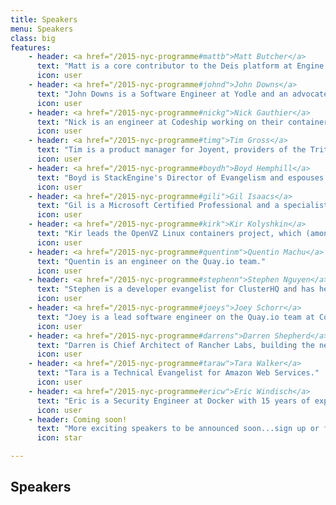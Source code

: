 ```yaml
---
title: Speakers
menu: Speakers
class: big
features:
    - header: <a href="/2015-nyc-programme#mattb">Matt Butcher</a>
      text: "Matt is a core contributor to the Deis platform at Engine Yard."
      icon: user
    - header: <a href="/2015-nyc-programme#johnd">John Downs</a>
      text: "John Downs is a Software Engineer at Yodle and an advocate for Continuous Delivery."
      icon: user
    - header: <a href="/2015-nyc-programme#nickg">Nick Gauthier</a>
      text: "Nick is an engineer at Codeship working on their container-based Continuous Integration and Delivery platform."
      icon: user
    - header: <a href="/2015-nyc-programme#timg">Tim Gross</a>
      text: "Tim is a product manager for Joyent, providers of the Triton Elastic Container Service."
      icon: user
    - header: <a href="/2015-nyc-programme#boydh">Boyd Hemphill</a>
      text: "Boyd is StackEngine's Director of Evangelism and espouses DevOps practices as they relate to Linux containers."
      icon: user
    - header: <a href="/2015-nyc-programme#gili">Gil Isaacs</a>
      text: "Gil is a Microsoft Certified Professional and a specialist in architecting Microsoft Azure solutions."
      icon: user
    - header: <a href="/2015-nyc-programme#kirk">Kir Kolyshkin</a>
      text: "Kir leads the OpenVZ Linux containers project, which (amongst other things) is the biggest contributor to LXC."
      icon: user
    - header: <a href="/2015-nyc-programme#quentinm">Quentin Machu</a>
      text: "Quentin is an engineer on the Quay.io team."
      icon: user
    - header: <a href="/2015-nyc-programme#stephenn">Stephen Nguyen</a>
      text: "Stephen is a developer evangelist for ClusterHQ and has helped developers ship billions of stateless Docker containers."
      icon: user
    - header: <a href="/2015-nyc-programme#joeys">Joey Schorr</a>
      text: "Joey is a lead software engineer on the Quay.io team at CoreOS."
      icon: user
    - header: <a href="/2015-nyc-programme#darrens">Darren Shepherd</a>
      text: "Darren is Chief Architect of Rancher Labs, building the next generation of infrastructure orchestration technology."
      icon: user
    - header: <a href="/2015-nyc-programme#taraw">Tara Walker</a>
      text: "Tara is a Technical Evangelist for Amazon Web Services."
      icon: user
    - header: <a href="/2015-nyc-programme#ericw">Eric Windisch</a>
      text: "Eric is a Security Engineer at Docker with 15 years of experience in building hostile production compute environments."
      icon: user
    - header: Coming soon!
      text: "More exciting speakers to be announced soon...sign up or follow @DynInfraDays for details."
      icon: star

---
```


## Speakers